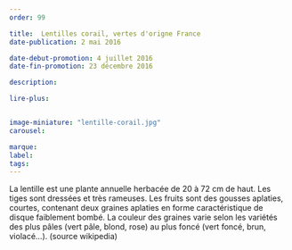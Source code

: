 ```yaml
---
order: 99

title:  Lentilles corail, vertes d'origne France
date-publication: 2 mai 2016

date-debut-promotion: 4 juillet 2016
date-fin-promotion: 23 décembre 2016

description: 

lire-plus:


image-miniature: "lentille-corail.jpg"
carousel: 

marque:
label: 
tags: 
---
```


<!--fin-excerpt-->
<!-- *********************************** -->
<!-- **** début contenu détaillé **** -->

La lentille est une plante annuelle herbacée de 20 à 72 cm de haut. Les tiges sont dressées et très rameuses.
Les fruits sont des gousses aplaties, courtes, contenant deux graines aplaties en forme caractéristique de disque faiblement bombé. La couleur des graines varie selon les variétés des plus pâles (vert pâle, blond, rose) au plus foncé (vert foncé, brun, violacé…).
(source wikipedia)

<!-- **** fin contenu détaillé **** -->
<!-- ********************************* -->

